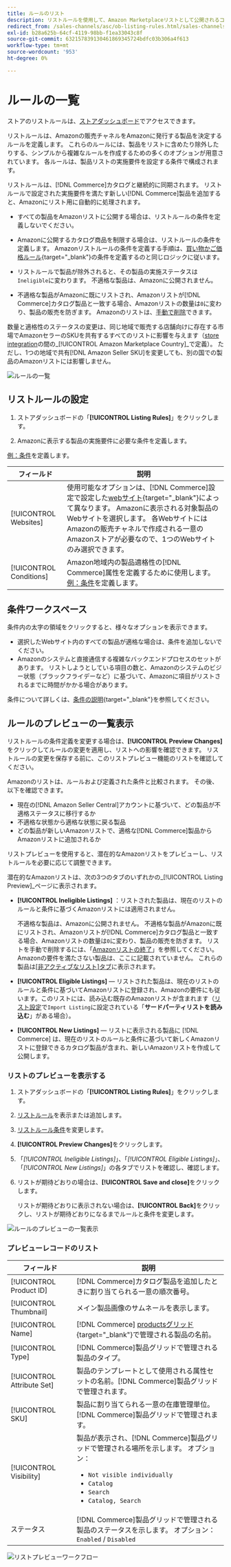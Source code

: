 ```yaml
---
title: ルールのリスト
description: リストルールを使用して、Amazon Marketplaceリストとして公開されるコマースカタログ製品を決定します。
redirect_from: /sales-channels/asc/ob-listing-rules.html/sales-channels/asc/ob-listing-preview.html/sales-channels/asc/listing-rule-preview.html
exl-id: b28a625b-64cf-4119-98bb-f1ea33043c8f
source-git-commit: 632157839130461869345724bdfc03b306a4f613
workflow-type: tm+mt
source-wordcount: '953'
ht-degree: 0%

---
```


# ルールの一覧

ストアのリストルールは、[ストアダッシュボード](./amazon-store-dashboard.md)でアクセスできます。

リストルールは、Amazonの販売チャネルをAmazonに発行する製品を決定するルールを定義します。 これらのルールには、製品をリストに含めたり除外したりする、シンプルから複雑なルールを作成するための多くのオプションが用意されています。 各ルールは、製品リストの実施要件を設定する条件で構成されます。

リストルールは、[!DNL Commerce]カタログと継続的に同期されます。 リストルールで設定された実施要件を満たす新しい[!DNL Commerce]製品を追加すると、Amazonにリスト用に自動的に処理されます。

- すべての製品をAmazonリストに公開する場合は、リストルールの条件を定義しないでください。

- Amazonに公開するカタログ商品を制限する場合は、リストルールの条件を定義します。 Amazonリストルールの条件を定義する手順は、[買い物かご価格ルール](https://docs.magento.com/user-guide/marketing/price-rules-cart.html){target=&quot;_blank&quot;}の条件を定義するのと同じロジックに従います。

- リストルールで製品が除外されると、その製品の実施ステータスは`Ineligible`に変わります。 不適格な製品は、Amazonに公開されません。

- 不適格な製品がAmazonに既にリストされ、Amazonリストが[!DNL Commerce]カタログ製品と一致する場合、Amazonリストの数量は`0`に変わり、製品の販売を防ぎます。 Amazonのリストは、[手動で削除](./end-listings-manually.md)できます。

数量と適格性のステータスの変更は、同じ地域で販売する店舗向けに存在する市場でAmazonセラーのSKUを共有するすべてのリストに影響を与えます（[store integration](./store-integration.md)の間の&#x200B;_[!UICONTROL Amazon Marketplace Country]_で定義）。 ただし、1つの地域で共有[!DNL Amazon Seller SKU]を変更しても、別の国での製品のAmazonリストには影響しません。

![ルールの一覧](assets/ob-listing-rules.png)

## リストルールの設定

1. ストアダッシュボードの「**[!UICONTROL Listing Rules]**」をクリックします。

1. Amazonに表示する製品の実施要件に必要な条件を定義します。

[例：条件](./ob-define-condition-example.md)を定義します。

| フィールド | 説明 |
|---|---|
| [!UICONTROL Websites] | 使用可能なオプションは、[!DNL Commerce]設定で設定した[webサイト](https://docs.magento.com/user-guide/stores/websites-stores-views.html){target=&quot;_blank&quot;}によって異なります。 Amazonに表示される対象製品のWebサイトを選択します。 各WebサイトにはAmazonの販売チャネルで作成される一意のAmazonストアが必要なので、1つのWebサイトのみ選択できます。 |
| [!UICONTROL Conditions] | Amazon地域内の製品適格性の[!DNL Commerce]属性を定義するために使用します。 [例：条件](./ob-define-condition-example.md)を定義します。 |

## 条件ワークスペース

条件内の太字の領域をクリックすると、様々なオプションを表示できます。

- 選択したWebサイト内のすべての製品が適格な場合は、条件を追加しないでください。
- Amazonのシステムと直接通信する複雑なバックエンドプロセスのセットがあります。 リストしようとしている項目の数と、Amazonのシステムのビジー状態（ブラックフライデーなど）に基づいて、Amazonに項目がリストされるまでに時間がかかる場合があります。

条件について詳しくは、[条件の説明](https://docs.magento.com/user-guide/marketing/price-rules-cart.html){target=&quot;_blank&quot;}を参照してください。

## ルールのプレビューの一覧表示

リストルールの条件定義を変更する場合は、**[!UICONTROL Preview Changes]**&#x200B;をクリックしてルールの変更を適用し、リストへの影響を確認できます。 リストルールの変更を保存する前に、このリストプレビュー機能のリストを確認してください。

Amazonのリストは、ルールおよび定義された条件と比較されます。 その後、以下を確認できます。

- 現在の[!DNL Amazon Seller Central]アカウントに基づいて、どの製品が不適格ステータスに移行するか
- 不適格な状態から適格な状態に戻る製品
- どの製品が新しいAmazonリストで、適格な[!DNL Commerce]製品からAmazonリストに追加されるか

リストプレビューを使用すると、潜在的なAmazonリストをプレビューし、リストルールを必要に応じて調整できます。

潜在的なAmazonリストは、次の3つのタブのいずれかの&#x200B;_[!UICONTROL Listing Preview]_ページに表示されます。

- **[!UICONTROL Ineligible Listings]** ：リストされた製品は、現在のリストのルールと条件に基づくAmazonリストには適用されません。

   不適格な製品は、Amazonに公開されません。 不適格な製品がAmazonに既にリストされ、Amazonリストが[!DNL Commerce]カタログ製品と一致する場合、Amazonリストの数量は`0`に変わり、製品の販売を防ぎます。 リストを手動で削除するには、「[Amazonリストの終了](./end-listings-manually.md)」を参照してください。 Amazonの要件を満たさない製品は、ここに記載されていません。 これらの製品は[[非アクティブなリスト]タブ](./inactive-listings.md)に表示されます。

- **[!UICONTROL Eligible Listings]**  — リストされた製品は、現在のリストのルールと条件に基づいてAmazonリストに登録され、Amazonの要件にも従います。このリストには、読み込む既存のAmazonリストが含まれます（[リスト設定](./third-party-listing-settings.md)で`Import Listing`に設定されている「**サードパーティリストを読み込む**」がある場合）。

- **[!UICONTROL New Listings]**  — リストに表示される製品に [!DNL Commerce] は、現在のリストのルールと条件に基づいて新しくAmazonリストに登録できるカタログ製品が含まれ、新しいAmazonリストを作成して公開します。

### リストのプレビューを表示する

1. ストアダッシュボードの「**[!UICONTROL Listing Rules]**」をクリックします。

1. [リストルール](./listing-rules.md)を表示または追加します。

1. [リストルール条件](./ob-define-condition-example.md)を変更します。

1. **[!UICONTROL Preview Changes]**&#x200B;をクリックします。

1. 「_[!UICONTROL Ineligible Listings]_」、「_[!UICONTROL Eligible Listings]_」、「_[!UICONTROL New Listings]_」の各タブでリストを確認し、確認します。

1. リストが期待どおりの場合は、**[!UICONTROL Save and close]**&#x200B;をクリックします。

   リストが期待どおりに表示されない場合は、**[!UICONTROL Back]**&#x200B;をクリックし、リストが期待どおりになるまでルールと条件を変更します。

![ルールのプレビューの一覧表示](assets/amazon-listing-rule-preview.png)

### プレビューレコードのリスト

| フィールド | 説明 |
|--- |--- |
| [!UICONTROL Product ID] | [!DNL Commerce]カタログ製品を追加したときに割り当てられる一意の順次番号。 |
| [!UICONTROL Thumbnail] | メイン製品画像のサムネールを表示します。 |
| [!UICONTROL Name] | [!DNL Commerce] [productsグリッド](https://docs.magento.com/user-guide/catalog/products.html){target=&quot;_blank&quot;}で管理される製品の名前。 |
| [!UICONTROL Type] | [!DNL Commerce]製品グリッドで管理される製品のタイプ。 |
| [!UICONTROL Attribute Set] | 製品のテンプレートとして使用される属性セットの名前。[!DNL Commerce]製品グリッドで管理されます。 |
| [!UICONTROL SKU] | 製品に割り当てられる一意の在庫管理単位。[!DNL Commerce]製品グリッドで管理されます。 |
| [!UICONTROL Visibility] | 製品が表示され、[!DNL Commerce]製品グリッドで管理される場所を示します。 オプション：<ul><li>`Not visible individually`</li><li>`Catalog`</li><li>`Search`</li><li>`Catalog, Search`</li></ul> |
| ステータス | [!DNL Commerce]製品グリッドで管理される製品のステータスを示します。 オプション：`Enabled` / `Disabled` |

![リストプレビューワークフロー](assets/listing-preview-flowchart.png)
